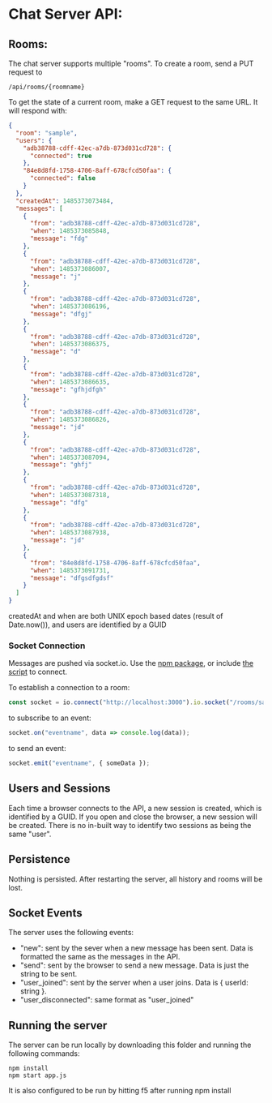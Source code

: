 # Chat Server API:

## Rooms:

The chat server supports multiple "rooms". To create a room, send a PUT request to
```
/api/rooms/{roomname}
```

To get the state of a current room, make a GET request to the same URL. It will respond with:
```json
{
  "room": "sample",
  "users": {
    "adb38788-cdff-42ec-a7db-873d031cd728": {
      "connected": true
    },
    "84e8d8fd-1758-4706-8aff-678cfcd50faa": {
      "connected": false
    }
  },
  "createdAt": 1485373073484,
  "messages": [
    {
      "from": "adb38788-cdff-42ec-a7db-873d031cd728",
      "when": 1485373085848,
      "message": "fdg"
    },
    {
      "from": "adb38788-cdff-42ec-a7db-873d031cd728",
      "when": 1485373086007,
      "message": "j"
    },
    {
      "from": "adb38788-cdff-42ec-a7db-873d031cd728",
      "when": 1485373086196,
      "message": "dfgj"
    },
    {
      "from": "adb38788-cdff-42ec-a7db-873d031cd728",
      "when": 1485373086375,
      "message": "d"
    },
    {
      "from": "adb38788-cdff-42ec-a7db-873d031cd728",
      "when": 1485373086635,
      "message": "gfhjdfgh"
    },
    {
      "from": "adb38788-cdff-42ec-a7db-873d031cd728",
      "when": 1485373086826,
      "message": "jd"
    },
    {
      "from": "adb38788-cdff-42ec-a7db-873d031cd728",
      "when": 1485373087094,
      "message": "ghfj"
    },
    {
      "from": "adb38788-cdff-42ec-a7db-873d031cd728",
      "when": 1485373087318,
      "message": "dfg"
    },
    {
      "from": "adb38788-cdff-42ec-a7db-873d031cd728",
      "when": 1485373087938,
      "message": "jd"
    },
    {
      "from": "84e8d8fd-1758-4706-8aff-678cfcd50faa",
      "when": 1485373091731,
      "message": "dfgsdfgdsf"
    }
  ]
}
```

createdAt and when are both UNIX epoch based dates (result of Date.now()), and users are identified by a GUID

### Socket Connection
Messages are pushed via socket.io. Use the [npm package](https://www.npmjs.com/package/socket.io-client), or include [the script](https://cdnjs.cloudflare.com/ajax/libs/socket.io/1.7.2/socket.io.min.js) to connect.

To establish a connection to a room:

```javascript
const socket = io.connect("http://localhost:3000").io.socket("/rooms/sample");
```

to subscribe to an event:

```javascript
socket.on("eventname", data => console.log(data));
```

to send an event:

```javascript
socket.emit("eventname", { someData });
```

## Users and Sessions
Each time a browser connects to the API, a new session is created, which is identified by a GUID. 
If you open and close the browser, a new session will be created. There is no in-built way to identify two sessions as
being the same "user".

## Persistence
Nothing is persisted. After restarting the server, all history and rooms will be lost.

## Socket Events
The server uses the following events:

* "new": sent by the sever when a new message has been sent. Data is formatted the same as the messages in the API.
* "send": sent by the browser to send a new message. Data is just the string to be sent.
* "user_joined": sent by the server when a user joins. Data is { userId: string }.
* "user_disconnected": same format as "user_joined"

## Running the server
The server can be run locally by downloading this folder and running the following commands:
```
npm install
npm start app.js
``` 

It is also configured to be run by hitting f5 after running npm install
